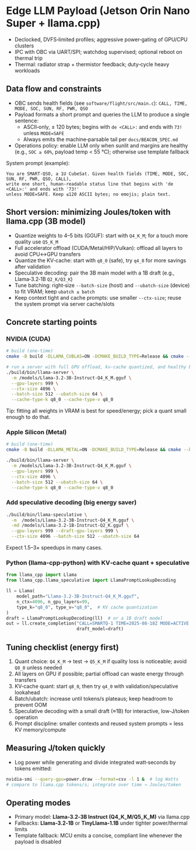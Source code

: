 # Edge LLM Payload (Jetson Orin Nano Super + llama.cpp)

- Declocked, DVFS‑limited profiles; aggressive power‑gating of GPU/CPU clusters
- IPC with OBC via UART/SPI; watchdog supervised; optional reboot on thermal trip
- Thermal: radiator strap + thermistor feedback; duty‑cycle heavy workloads

## Data flow and constraints
- OBC sends health fields (see `software/flight/src/main.c`): `CALL, TIME, MODE, SOC, SUN, RF, PWR, QSO`
- Payload formats a short prompt and queries the LLM to produce a single sentence:
  - ASCII‑only, ≤ 120 bytes; begins with `de <CALL>:` and ends with `73!` unless `MODE=SAFE`
  - Always emits the machine‑parsable tail per `docs/BEACON_SPEC.md`
- Operations policy: enable LLM only when sunlit and margins are healthy (e.g., `SOC ≥ 60%`, payload temp < 55 °C); otherwise use template fallback

System prompt (example):
```text
You are SMART‑QSO, a 1U CubeSat. Given health fields (TIME, MODE, SOC, SUN, RF, PWR, QSO, CALL),
write one short, human‑readable status line that begins with 'de <CALL>:' and ends with '73!'
unless MODE=SAFE. Keep ≤120 ASCII bytes; no emojis; plain text.
```

## Short version: minimizing Joules/token with llama.cpp (3B model)
- Quantize weights to 4–5 bits (GGUF): start with `Q4_K_M`; for a touch more quality use `Q5_K_M`
- Full accelerator offload (CUDA/Metal/HIP/Vulkan): offload all layers to avoid CPU↔GPU transfers
- Quantize the KV‑cache: start with `q8_0` (safe), try `q4_0` for more savings after validation
- Speculative decoding: pair the 3B main model with a 1B draft (e.g., Llama‑3.2‑1B `Q2_K/Q3_K`)
- Tune batching: right‑size `--batch-size` (host) and `--ubatch-size` (device) to fit VRAM; keep `ubatch ≤ batch`
- Keep context tight and cache prompts: use smaller `--ctx-size`; reuse the system prompt via server cache/slots

## Concrete starting points

### NVIDIA (CUDA)
```bash
# build (one‑time)
cmake -B build -DLLAMA_CUBLAS=ON -DCMAKE_BUILD_TYPE=Release && cmake --build build -j

# run a server with full GPU offload, kv‑cache quantized, and healthy batching
./build/bin/llama-server \
  -m /models/Llama-3.2-3B-Instruct-Q4_K_M.gguf \
  --gpu-layers 999 \
  --ctx-size 4096 \
  --batch-size 512 --ubatch-size 64 \
  --cache-type-k q8_0 --cache-type-v q8_0
```

Tip: fitting all weights in VRAM is best for speed/energy; pick a quant small enough to do that.

### Apple Silicon (Metal)
```bash
# build (one‑time)
cmake -B build -DLLAMA_METAL=ON -DCMAKE_BUILD_TYPE=Release && cmake --build build -j

./build/bin/llama-server \
  -m /models/Llama-3.2-3B-Instruct-Q4_K_M.gguf \
  --gpu-layers 999 \
  --ctx-size 4096 \
  --batch-size 512 --ubatch-size 64 \
  --cache-type-k q8_0 --cache-type-v q8_0
```

### Add speculative decoding (big energy saver)
```bash
./build/bin/llama-speculative \
  -m  /models/Llama-3.2-3B-Instruct-Q4_K_M.gguf \
  -md /models/Llama-3.2-1B-Instruct-Q2_K.gguf \
  --gpu-layers 999 --draft-gpu-layers 999 \
  --ctx-size 4096 --batch-size 512 --ubatch-size 64
```

Expect 1.5–3× speedups in many cases.

### Python (llama-cpp-python) with KV‑cache quant + speculative
```python
from llama_cpp import Llama
from llama_cpp.llama_speculative import LlamaPromptLookupDecoding

ll = Llama(
    model_path="Llama-3.2-3B-Instruct-Q4_K_M.gguf",
    n_ctx=4096, n_gpu_layers=99,
    type_k="q8_0", type_v="q8_0",  # KV cache quantization
)
draft = LlamaPromptLookupDecoding(ll)  # or a 1B draft model
out = ll.create_completion("CALL=SMARTQ-1 TIME=2025-08-18Z MODE=ACTIVE SOC=78 SUN=1 RF=1 PWR=GOOD QSO=12",
                           draft_model=draft)
```

## Tuning checklist (energy first)
1. Quant choice: `Q4_K_M` → test → `Q5_K_M` if quality loss is noticeable; avoid `Q8_0` unless needed
2. All layers on GPU if possible; partial offload can waste energy through transfers
3. KV‑cache quant: start `q8_0`, then try `q4_0` with validation/speculative lookahead
4. Batch/ubatch: increase until tokens/s plateaus; keep headroom to prevent OOM
5. Speculative decoding with a small draft (≈1B) for interactive, low‑J/token operation
6. Prompt discipline: smaller contexts and reused system prompts = less KV memory/compute

## Measuring J/token quickly
- Log power while generating and divide integrated watt‑seconds by tokens emitted:
```bash
nvidia-smi --query-gpu=power.draw --format=csv -l 1 &  # log Watts
# compare to llama.cpp tokens/s; integrate over time → Joules/token
```

## Operating modes
- Primary model: **Llama‑3.2‑3B Instruct (Q4_K_M/Q5_K_M)** via llama.cpp
- Fallbacks: **Llama‑3.2‑1B** or **TinyLlama‑1.1B** under tighter power/thermal limits
- Template fallback: MCU emits a concise, compliant line whenever the payload is disabled
